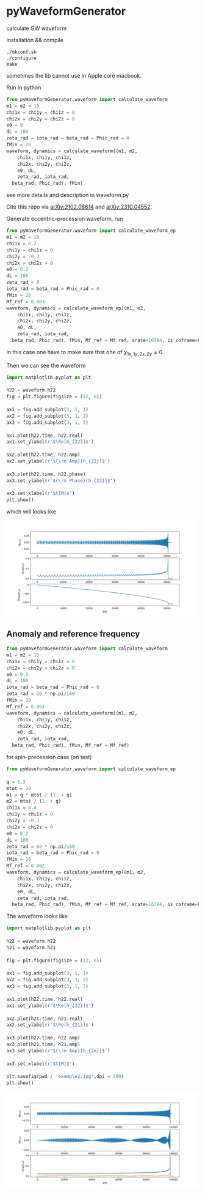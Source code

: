 # pyWaveformGenerator

calculate GW waveform

Installation && compile
```
./mkconf.sh
./configure
make
```
sometimes the lib cannot use in Apple core macbook.


Run in python
```python
from pyWaveformGenerator.waveform import calculate_waveform
m1 = m2 = 10
chi1x = chi1y = chi1z = 0
chi2x = chi2y = chi2z = 0
e0 = 0
dL = 100
zeta_rad = iota_rad = beta_rad = Phic_rad = 0
fMin = 20
waveform, dynamics = calculate_waveform((m1, m2, 
	chi1x, chi1y, chi1z, 
	chi2x, chi2y, chi2z, 
	e0, dL, 
	zeta_rad, iota_rad, 
  beta_rad, Phic_rad), fMin)
```
see more details and description in waveform.py

Cite this repo via [arXiv:2102.08614](https://arxiv.org/abs/2102.08614)  and [arXiv:2310.04552](https://arxiv.org/abs/2310.04552).

Generate eccentric-precession waveform, run

```python
from pyWaveformGenerator.waveform import calculate_waveform_ep
m1 = m2 = 10
chi1x = 0.2
chi1y = chi1z = 0
chi2y = -0.3
chi2x = chi2z = 0
e0 = 0.2
dL = 100
zeta_rad = 0
iota_rad = beta_rad = Phic_rad = 0
fMin = 20
Mf_ref = 0.003
waveform, dynamics = calculate_waveform_ep((m1, m2, 
	chi1x, chi1y, chi1z, 
	chi2x, chi2y, chi2z, 
	e0, dL, 
	zeta_rad, iota_rad, 
  beta_rad, Phic_rad), fMin, Mf_ref = Mf_ref, srate=16384, is_coframe=False)
```

In this case one have to make sure that one of $\chi_{1x,1y,2x,2y}\neq0$.

Then we can see the waveform

```Python
import matplotlib.pyplot as plt

h22 = waveform.h22
fig = plt.figure(figsize = (12, 6))

ax1 = fig.add_subplot(3, 1, 1)
ax2 = fig.add_subplot(3, 1, 2)
ax3 = fig.add_subplot(3, 1, 3)

ax1.plot(h22.time, h22.real)
ax1.set_ylabel(r'$\Re[h_{22}]$')

ax2.plot(h22.time, h22.amp)
ax2.set_ylabel(r'${\rm Amp}[h_{22}]$')

ax3.plot(h22.time, h22.phase)
ax3.set_ylabel(r'${\rm Phase}[h_{22}]$')

ax3.set_xlabel(r'$t[M]$')
plt.show()
```

which will looks like

![plot](./figures/example.jpg)

## Anomaly and reference frequency

```python
from pyWaveformGenerator.waveform import calculate_waveform
m1 = m2 = 10
chi1x = chi1y = chi1z = 0
chi2x = chi2y = chi2z = 0
e0 = 0.3
dL = 100
iota_rad = beta_rad = Phic_rad = 0
zeta_rad = 30 * np.pi/180
fMin = 20
Mf_ref = 0.003
waveform, dynamics = calculate_waveform((m1, m2, 
	chi1x, chi1y, chi1z, 
	chi2x, chi2y, chi2z, 
	e0, dL, 
	zeta_rad, iota_rad, 
  beta_rad, Phic_rad), fMin, Mf_ref = Mf_ref)
```

for spin-precession case (on test)

```python
from pyWaveformGenerator.waveform import calculate_waveform_ep

q = 1.3
mtot = 20
m1 = q * mtot / (1. + q)
m2 = mtot / (1. + q)
chi1x = 0.4
chi1y = chi1z = 0
chi2y = -0.3
chi2x = chi2z = 0
e0 = 0.2
dL = 100
zeta_rad = 60 * np.pi/180
iota_rad = beta_rad = Phic_rad = 0
fMin = 20
Mf_ref = 0.002
waveform, dynamics = calculate_waveform_ep((m1, m2, 
	chi1x, chi1y, chi1z, 
	chi2x, chi2y, chi2z, 
	e0, dL, 
	zeta_rad, iota_rad, 
  beta_rad, Phic_rad), fMin, Mf_ref = Mf_ref, srate=16384, is_coframe=False)

```

The waveform looks like

```python
import matplotlib.pyplot as plt

h22 = waveform.h22
h21 = waveform.h21

fig = plt.figure(figsize = (12, 6))

ax1 = fig.add_subplot(3, 1, 1)
ax2 = fig.add_subplot(3, 1, 2)
ax3 = fig.add_subplot(3, 1, 3)

ax1.plot(h22.time, h22.real)
ax1.set_ylabel(r'$\Re[h_{22}]$')

ax2.plot(h21.time, h21.real)
ax2.set_ylabel(r'$\Re[h_{21}]$')

ax3.plot(h22.time, h22.amp)
ax3.plot(h21.time, h21.amp)
ax3.set_ylabel(r'${\rm Amp}[h_{2m}]$')

ax3.set_xlabel(r'$t[M]$')

plt.savefig(pwd / 'example2.jpg',dpi = 200)
plt.show()
```

![plot](./figures/example2.jpg)
